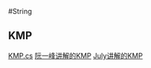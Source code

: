 #String
## KMP
[KMP.cs](https://github.com/Sophie1797/AlgorithmLearningNote/blob/master/src/AlgorithmNote/AlgorithmNote/String/KMP.cs)
[阮一峰讲解的KMP](http://www.ruanyifeng.com/blog/2013/05/Knuth%E2%80%93Morris%E2%80%93Pratt_algorithm.html)
[July讲解的KMP](https://blog.csdn.net/v_JULY_v/article/details/7041827)
